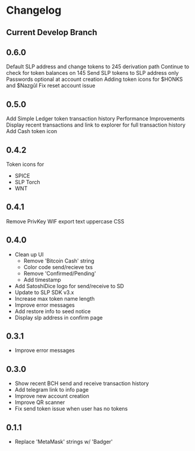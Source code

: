 # Changelog

## Current Develop Branch

## 0.6.0

Default SLP address and change tokens to 245 derivation path
Continue to check for token balances on 145
Send SLP tokens to SLP address only
Passwords optional at account creation
Adding token icons for $HONKS and $Nazgûl
Fix reset account issue

## 0.5.0

Add Simple Ledger token transaction history
Performance Improvements
Display recent transactions and link to explorer for full transaction history
Add Cash token icon

## 0.4.2

Token icons for

- SPICE
- SLP Torch
- WNT

## 0.4.1

Remove PrivKey WIF export text uppercase CSS

## 0.4.0

- Clean up UI
  - Remove 'Bitcoin Cash' string
  - Color code send/recieve txs
  - Remove 'Confirmed/Pending'
  - Add timestamp
- Add SatoshiDice logo for send/receive to SD
- Update to SLP SDK v3.x
- Increase max token name length
- Improve error messages
- Add restore info to seed notice
- Display slp address in confirm page

## 0.3.1

- Improve error messages

## 0.3.0

- Show recent BCH send and receive transaction history
- Add telegram link to info page
- Improve new account creation
- Improve QR scanner
- Fix send token issue when user has no tokens

## 0.1.1

- Replace 'MetaMask' strings w/ 'Badger'

